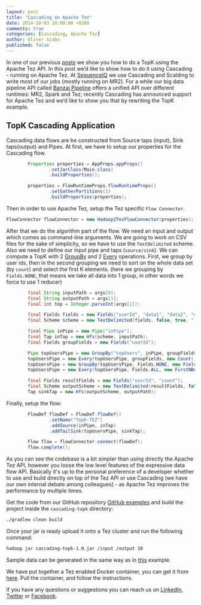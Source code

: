 ```yaml
---
layout: post
title: "Cascading on Apache Tez"
date: 2014-10-03 18:00:00 +0200
comments: true
categories: [Cascading, Apache Tez]
author: Oliver Szabo
published: false
---
```



In one of our previous [posts](http://blog.sequenceiq.com/blog/2014/09/23/topn-on-apache-tez/) we show you how to do a TopK using the Apache Tez API. In this post we’d like to show how to do it using Cascading - running on Apache Tez.
At [SequenceIQ](http://sequenceiq.com) we use Cascading and Scalding to write most of our jobs (mostly running on MR2). For a while our big data pipeline API called [Banzai Pipeline](http://docs.banzai.apiary.io/) offers a unified API over different runtimes: MR2, Spark and Tez; recently Cascading has announced support for Apache Tez and we’d like to show you that by rewriting the TopK example.

## TopK Cascading Application

Cascading data flows are be constructed from Source taps (input), Sink taps(output) and Pipes.
At first, we have to setup our properties for the Cascading flow.

``` java
        Properties properties = AppProps.appProps()
                .setJarClass(Main.class)
                .buildProperties();

        properties = FlowRuntimeProps.flowRuntimeProps()
                .setGatherPartitions(1)
                .buildProperties(properties);
```

Then in order to use Apache Tez, setup the Tez specific `Flow Connector`.

``` java
FlowConnector flowConnector = new Hadoop2TezFlowConnector(properties);
```
After that we do the algorithm part of the flow. We need an input and output which comes as command-line arguments.
We are going to work on CSV files for the sake of simplicity, so we have to use the `TextDelimited` scheme. Also we need to define our input pipe and taps (`source/sink`).
We can compute a TopK with 2 [GroupBy](http://docs.cascading.org/cascading/2.5/userguide/html/ch03s03.html#N205A3) and 2 [Every](http://docs.cascading.org/cascading/2.5/userguide/html/ch03s03.html#N20438) operations. First, we group by user ids, then in the second grouping we need to sort on the whole data set (by `count`) and select the first K elements. (here we grouping by `Fields.NONE`, that means we take all data into 1 group, in other words we force to use 1 reducer)

``` java
        final String inputPath = args[0];
        final String outputPath = args[1];
        final int top = Integer.parseInt(args[2]);

        final Fields fields = new Fields("userId", "data1", "data2", "data3");
        final Scheme scheme = new TextDelimited(fields, false, true, ",");

        final Pipe inPipe = new Pipe("inPipe");
        final Tap inTap = new Hfs(scheme, inputPath);
        final Fields groupFields = new Fields("userId");

        Pipe topUsersPipe = new GroupBy("topUsers", inPipe, groupFields);
        topUsersPipe = new Every(topUsersPipe, groupFields, new Count(), Fields.ALL);
        topUsersPipe = new GroupBy(topUsersPipe, Fields.NONE, new Fields("count", "userId"), true);
        topUsersPipe = new Every(topUsersPipe, Fields.ALL, new FirstNBuffer(top), Fields.ARGS);

        final Fields resultFields = new Fields("userId", "count");
        final Scheme outputScheme = new TextDelimited(resultFields, false, true, ",");
        Tap sinkTap = new Hfs(outputScheme, outputPath);
```

Finally, setup the flow:

``` java
        FlowDef flowDef = FlowDef.flowDef()
                .setName("TopK-TEZ")
                .addSource(inPipe, inTap)
                .addTailSink(topUsersPipe, sinkTap);

        Flow flow = flowConnector.connect(flowDef);
        flow.complete();
```

As you can see the codebase is a bit simpler than using directly the Apache Tez API, however you loose the low level features of the expressive data flow API. Basically it's up to the personal preference of a developer whether to use and build directly on top of the Tez API or use Cascading (we have our own internal debate among colleagues) - as Apache Tez improves the performance by multiple times.

Get the code from our GitHub repository [GitHub examples](https://github.com/sequenceiq/sequenceiq-samples) and build the project inside the `cascading-topk` directory:

```bash
./gradlew clean build
```
Once your jar is ready upload it onto a Tez cluster and run the following command:
```bash
hadoop jar cascading-topk-1.0.jar /input /output 10
```

Sample data can be generated in the same way as in [this]((http://blog.sequenceiq.com/blog/2014/09/23/topn-on-apache-tez)) example.

We have put together a Tez enabled Docker container, you can get it from [here](https://github.com/sequenceiq/docker-tez). Pull the container, and follow the instructions.

If you have any questions or suggestions you can reach us on [LinkedIn](https://www.linkedin.com/company/sequenceiq/), [Twitter](https://twitter.com/sequenceiq) or [Facebook](https://www.facebook.com/sequenceiq).
